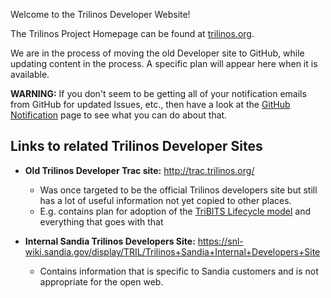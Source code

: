 Welcome to the Trilinos Developer Website!

The Trilinos Project Homepage can be found at [trilinos.org](https://trilinos.org).

We are in the process of moving the old Developer site to GitHub, while updating content in the process. A specific plan will appear here when it is available.

**WARNING:** If you don't seem to be getting all of your notification emails from GitHub for updated Issues, etc., then have a look at the [GitHub Notification](https://github.com/trilinos/Trilinos/wiki/GitHub-Notifications) page to see what you can do about that.

## Links to related Trilinos Developer Sites

* **Old Trilinos Developer Trac site:** http://trac.trilinos.org/
  * Was once targeted to be the official Trilinos developers site but still has a lot of useful information not yet copied to other places.
  * E.g. contains plan for adoption of the [TriBITS Lifecycle model](http://trac.trilinos.org/wiki/TribitsDevelopmentPractices) and everything that goes with that

* **Internal Sandia Trilinos Developers Site:** https://snl-wiki.sandia.gov/display/TRIL/Trilinos+Sandia+Internal+Developers+Site
  * Contains information that is specific to Sandia customers and is not appropriate for the open web.

